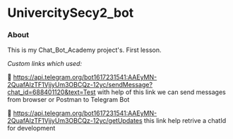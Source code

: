 UnivercitySecy2_bot
===================

### About

This is my Chat_Bot_Academy project's. First lesson. 

*Custom links which used:*

🔗 https://api.telegram.org/bot1617231541:AAEyMN-2QuafAlzTF1VjjyUm3OBCQz-12yc/sendMessage?chat_id=688401120&text=Test with help of this link we can send messages from browser or Postman to Telegram Bot

🔗 https://api.telegram.org/bot1617231541:AAEyMN-2QuafAlzTF1VjjyUm3OBCQz-12yc/getUpdates this link help retrive a chatId for development
